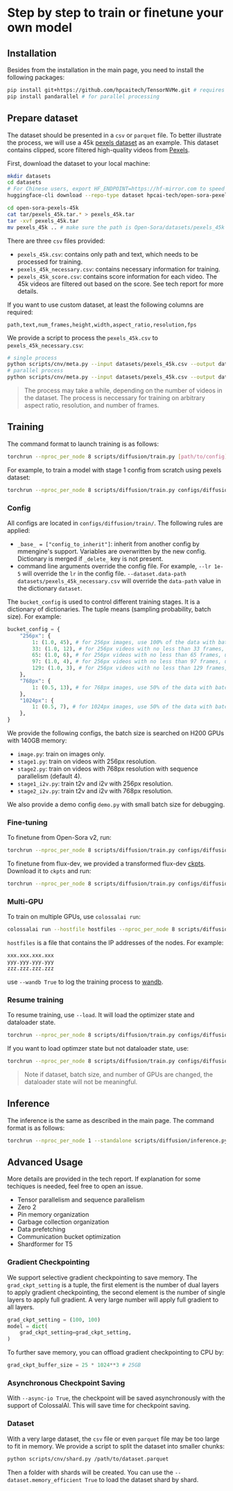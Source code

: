 # Step by step to train or finetune your own model

## Installation

Besides from the installation in the main page, you need to install the following packages:

```bash
pip install git+https://github.com/hpcaitech/TensorNVMe.git # requires cmake, for checkpoint saving
pip install pandarallel # for parallel processing
```

## Prepare dataset

The dataset should be presented in a `csv` or `parquet` file. To better illustrate the process, we will use a 45k [pexels dataset](https://huggingface.co/datasets/hpcai-tech/open-sora-pexels-45k) as an example. This dataset contains clipped, score filtered high-quality videos from [Pexels](https://www.pexels.com/).

First, download the dataset to your local machine:

```bash
mkdir datasets
cd datasets
# For Chinese users, export HF_ENDPOINT=https://hf-mirror.com to speed up the download
huggingface-cli download --repo-type dataset hpcai-tech/open-sora-pexels-45k --local-dir open-sora-pexels-45k # 250GB

cd open-sora-pexels-45k
cat tar/pexels_45k.tar.* > pexels_45k.tar
tar -xvf pexels_45k.tar
mv pexels_45k .. # make sure the path is Open-Sora/datasets/pexels_45k
```

There are three `csv` files provided:

- `pexels_45k.csv`: contains only path and text, which needs to be processed for training.
- `pexels_45k_necessary.csv`: contains necessary information for training.
- `pexels_45k_score.csv`: contains score information for each video. The 45k videos are filtered out based on the score. See tech report for more details.

If you want to use custom dataset, at least the following columns are required:

```csv
path,text,num_frames,height,width,aspect_ratio,resolution,fps
```

We provide a script to process the `pexels_45k.csv` to `pexels_45k_necessary.csv`:

```bash
# single process
python scripts/cnv/meta.py --input datasets/pexels_45k.csv --output datasets/pexels_45k_nec.csv --num_workers 0
# parallel process
python scripts/cnv/meta.py --input datasets/pexels_45k.csv --output datasets/pexels_45k_nec.csv --num_workers 64
```

> The process may take a while, depending on the number of videos in the dataset. The process is neccessary for training on arbitrary aspect ratio, resolution, and number of frames.

## Training

The command format to launch training is as follows:

```bash
torchrun --nproc_per_node 8 scripts/diffusion/train.py [path/to/config] --dataset.data-path [path/to/dataset] [override options]
```

For example, to train a model with stage 1 config from scratch using pexels dataset:

```bash
torchrun --nproc_per_node 8 scripts/diffusion/train.py configs/diffusion/train/stage1.py --dataset.data-path datasets/pexels_45k_necessary.csv
```

### Config

All configs are located in `configs/diffusion/train/`. The following rules are applied:

- `_base_ = ["config_to_inherit"]`: inherit from another config by mmengine's support. Variables are overwritten by the new config. Dictionary is merged if `_delete_` key is not present.
- command line arguments override the config file. For example, `--lr 1e-5` will override the `lr` in the config file. `--dataset.data-path datasets/pexels_45k_necessary.csv` will override the `data-path` value in the dictionary `dataset`.

The `bucket_config` is used to control different training stages. It is a dictionary of dictionaries. The tuple means (sampling probability, batch size). For example:

```python
bucket_config = {
    "256px": {
        1: (1.0, 45), # for 256px images, use 100% of the data with batch size 45
        33: (1.0, 12), # for 256px videos with no less than 33 frames, use 100% of the data with batch size 12
        65: (1.0, 6), # for 256px videos with no less than 65 frames, use 100% of the data with batch size 6
        97: (1.0, 4), # for 256px videos with no less than 97 frames, use 100% of the data with batch size 4
        129: (1.0, 3), # for 256px videos with no less than 129 frames, use 100% of the data with batch size 3
    },
    "768px": {
        1: (0.5, 13), # for 768px images, use 50% of the data with batch size 13
    },
    "1024px": {
        1: (0.5, 7), # for 1024px images, use 50% of the data with batch size 7
    },
}
```

We provide the following configs, the batch size is searched on H200 GPUs with 140GB memory:

- `image.py`: train on images only.
- `stage1.py`: train on videos with 256px resolution.
- `stage2.py`: train on videos with 768px resolution with sequence parallelism (default 4).
- `stage1_i2v.py`: train t2v and i2v with 256px resolution.
- `stage2_i2v.py`: train t2v and i2v with 768px resolution.

We also provide a demo config `demo.py` with small batch size for debugging.

### Fine-tuning

To finetune from Open-Sora v2, run:

```bash
torchrun --nproc_per_node 8 scripts/diffusion/train.py configs/diffusion/train/stage1.py --dataset.data-path datasets/pexels_45k_necessary.csv --model.from_pretrained ckpts/Open_Sora_v2.safetensors
```

To finetune from flux-dev, we provided a transformed flux-dev [ckpts](https://huggingface.co/hpcai-tech/flux1-dev-fused-rope). Download it to `ckpts` and run:

```bash
torchrun --nproc_per_node 8 scripts/diffusion/train.py configs/diffusion/train/stage1.py --dataset.data-path datasets/pexels_45k_necessary.csv --model.from_pretrained ckpts/flux1-dev-fused-rope.safetensors
```

### Multi-GPU

To train on multiple GPUs, use `colossalai run`:

```bash
colossalai run --hostfile hostfiles --nproc_per_node 8 scripts/diffusion/train.py configs/diffusion/train/stage1.py --dataset.data-path datasets/pexels_45k_necessary.csv --model.from_pretrained ckpts/Open_Sora_v2.safetensors
```

`hostfiles` is a file that contains the IP addresses of the nodes. For example:

```bash
xxx.xxx.xxx.xxx
yyy.yyy.yyy.yyy
zzz.zzz.zzz.zzz
```

use `--wandb True` to log the training process to [wandb](https://wandb.ai/).

### Resume training

To resume training, use `--load`. It will load the optimizer state and dataloader state.

```bash
torchrun --nproc_per_node 8 scripts/diffusion/train.py configs/diffusion/train/stage1.py --dataset.data-path datasets/pexels_45k_necessary.csv --load outputs/your_experiment/epoch*-global_step*
```

If you want to load optimzer state but not dataloader state, use:

```bash
torchrun --nproc_per_node 8 scripts/diffusion/train.py configs/diffusion/train/stage1.py --dataset.data-path datasets/pexels_45k_necessary.csv --load outputs/your_experiment/epoch*-global_step* --start-step 0 --start-epoch 0
```

> Note if dataset, batch size, and number of GPUs are changed, the dataloader state will not be meaningful.

## Inference

The inference is the same as described in the main page. The command format is as follows:

```bash
torchrun --nproc_per_node 1 --standalone scripts/diffusion/inference.py configs/diffusion/inference/t2i2v_256px.py --save-dir samples --prompt "raining, sea" --model.from_pretrained outputs/your_experiment/epoch*-global_step*
```

## Advanced Usage

More details are provided in the tech report. If explanation for some techiques is needed, feel free to open an issue.

- Tensor parallelism and sequence parallelism
- Zero 2
- Pin memory organization
- Garbage collection organization
- Data prefetching
- Communication bucket optimization
- Shardformer for T5

### Gradient Checkpointing

We support selective gradient checkpointing to save memory. The `grad_ckpt_setting` is a tuple, the first element is the number of dual layers to apply gradient checkpointing, the second element is the number of single layers to apply full gradient. A very large number will apply full gradient to all layers.

```python
grad_ckpt_setting = (100, 100)
model = dict(
    grad_ckpt_setting=grad_ckpt_setting,
)
```

To further save memory, you can offload gradient checkpointing to CPU by:

```python
grad_ckpt_buffer_size = 25 * 1024**3 # 25GB
```

### Asynchronous Checkpoint Saving

With `--async-io True`, the checkpoint will be saved asynchronously with the support of ColossalAI. This will save time for checkpoint saving.

### Dataset

With a very large dataset, the `csv` file or even `parquet` file may be too large to fit in memory. We provide a script to split the dataset into smaller chunks:

```bash
python scripts/cnv/shard.py /path/to/dataset.parquet
```

Then a folder with shards will be created. You can use the `--dataset.memory_efficient True` to load the dataset shard by shard.
